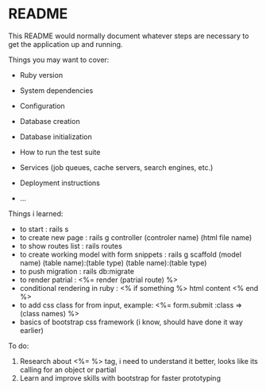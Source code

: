 # README

This README would normally document whatever steps are necessary to get the
application up and running.

Things you may want to cover:

* Ruby version

* System dependencies

* Configuration

* Database creation

* Database initialization

* How to run the test suite

* Services (job queues, cache servers, search engines, etc.)

* Deployment instructions

* ...

Things i learned:

- to start : rails s
- to create new page : rails g controller (controler name) (html file name)
- to show routes list : rails routes
- to create working model with form snippets : rails g scaffold (model name) (table name):(table type) (table name):(table type)
- to push migration : rails db:migrate
- to render patrial : <%= render (patrial route) %>
- conditional rendering in ruby :
 <% if something %>
 html content
 <% end %>
- to add css class for from input, example: <%= form.submit :class => (class names) %>
- basics of bootstrap css framework (i know, should have done it way earlier)

To do:

1. Research about <%= %> tag, i need to understand it better, looks like its calling for an object or partial
2. Learn and improve skills with bootstrap for faster prototyping
